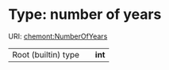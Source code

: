 
# Type: number of years




URI: [chemont:NumberOfYears](https://w3id.org/chemont/NumberOfYears)

|  |  |  |
| --- | --- | --- |
| Root (builtin) type | | **int** |
